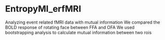 # EntropyMI_erfMRI
Analyzing event related fMRI data with mutual information
We compared the BOLD response of rotating face between FFA and OFA
We used bootstrapping analysis to calculate mutual information between two rois
